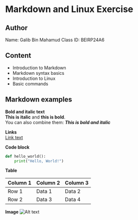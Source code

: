 # Markdown and Linux Exercise


## Author
Name: Galib Bin Mahamud 
Class ID: BEIRP24A6

## Content
- Introduction to Markdown
- Markdown syntax basics
- Introduction to Linux
- Basic commands

## Markdown examples

**Bold and italic text**  
**This is italic** and **this is bold**.  
You can also combine them: ***This is bold and italic***

**Links**  
[Link text](https://example.com)

**Code block**  
```python
def hello_world():
    print("Hello, World!")
```

**Table**

| Column 1 | Column 2 | Column 3 |
|----------|----------|----------|
| Row 1    | Data 1   | Data 2   |
| Row 2    | Data 3   | Data 4   |


**Image**
![Alt text](https://via.placeholder.com/150)












